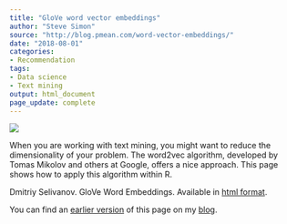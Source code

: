 ```yaml
---
title: "GloVe word vector embeddings"
author: "Steve Simon"
source: "http://blog.pmean.com/word-vector-embeddings/"
date: "2018-08-01"
categories:
- Recommendation
tags:
- Data science
- Text mining
output: html_document
page_update: complete
---
```


![](http://www.pmean.com/new-images/18/word-vector-embeddings01.png)

<!---More--->

When you are working with text mining, you might want to reduce the dimensionality of your problem. The word2vec algorithm, developed by Tomas Mikolov and others at Google, offers a nice approach. This page shows how to apply this algorithm within R.

Dmitriy Selivanov. GloVe Word Embeddings. Available in [html format][sel1].

You can find an [earlier version][sim1] of this page on my [blog][sim2].

[sim1]: http://blog.pmean.com/word-vector-embeddings/
[sim2]: http://blog.pmean.com

[sel1]: https://cran.r-project.org/web/packages/text2vec/vignettes/glove.html
